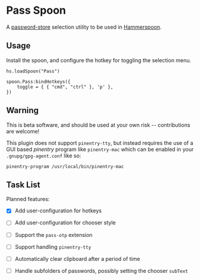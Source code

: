 # Pass Spoon

A [password-store](https://www.passwordstore.org) selection utility to be used
in [Hammerspoon](https://www.hammerspoon.org).

## Usage

Install the spoon, and configure the hotkey for toggling the selection menu.

```
hs.loadSpoon("Pass")

spoon.Pass:bindHotkeys({
    toggle = { { "cmd", "ctrl" }, 'p' },
})
```

## Warning

This is beta software, and should be used at your own risk -- contributions are
welcome!

This plugin does not support `pinentry-tty`, but instead requires the use of a
GUI based _pinentry_ program like `pinentry-mac` which can be enabled in your
`.gnupg/gpg-agent.conf` like so:

```
pinentry-program /usr/local/bin/pinentry-mac
```

## Task List

Planned features:

- [x] Add user-configuration for hotkeys
- [ ] Add user-configuration for chooser style
- [ ] Support the `pass-otp` extension
- [ ] Support handling `pinentry-tty`
- [ ] Automatically clear clipboard after a period of time
- [ ] Handle subfolders of passwords, possibly setting the chooser `subText`


